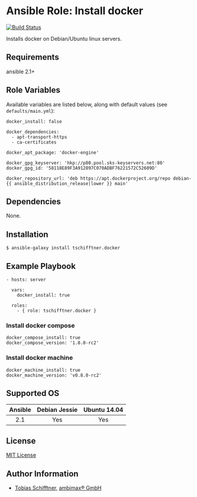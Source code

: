 # Ansible Role: Install docker

[![Build Status](https://travis-ci.org/tschifftner/ansible-role-docker.svg)](https://travis-ci.org/tschifftner/ansible-role-docker)

Installs docker on Debian/Ubuntu linux servers.

## Requirements

ansible 2.1+

## Role Variables

Available variables are listed below, along with default values (see `defaults/main.yml`):

```
docker_install: false

docker_dependencies:
  - apt-transport-https
  - ca-certificates

docker_apt_package: 'docker-engine'

docker_gpg_keyserver: 'hkp://p80.pool.sks-keyservers.net:80'
docker_gpg_id: '58118E89F3A912897C070ADBF76221572C52609D'

docker_repository_url: 'deb https://apt.dockerproject.org/repo debian-{{ ansible_distribution_release|lower }} main'
```

## Dependencies

None.

## Installation

```
$ ansible-galaxy install tschifftner.docker
```

## Example Playbook

    - hosts: server
    
      vars:
        docker_install: true

      roles:
        - { role: tschifftner.docker }

### Install docker compose

```
docker_compose_install: true
docker_compose_version: '1.8.0-rc2'
```

### Install docker machine

```
docker_machine_install: true
docker_machine_version: 'v0.8.0-rc2'
```

## Supported OS
Ansible          | Debian Jessie    | Ubuntu 14.04
:--------------: | :--------------: | :-------------:
2.1              | Yes              | Yes

## License

[MIT License](http://choosealicense.com/licenses/mit/)

## Author Information

 - [Tobias Schifftner](https://twitter.com/tschifftner), [ambimax® GmbH](https://www.ambimax.de)